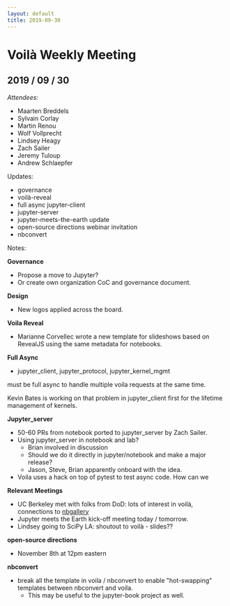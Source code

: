 ```yaml
---
layout: default
title: 2019-09-30
---
```



# Voilà Weekly Meeting

## 2019 / 09 / 30

*Attendees:*

 * Maarten Breddels
 * Sylvain Corlay
 * Martin Renou
 * Wolf Vollprecht
 * Lindsey Heagy
 * Zach Sailer
 * Jeremy Tuloup
 * Andrew Schlaepfer

Updates:

 * governance
 * voilà-reveal
 * full async jupyter-client
 * jupyter-server
 * jupyter-meets-the-earth update
 * open-source directions webinar invitation
 * nbconvert

Notes:

 **Governance**

  - Propose a move to Jupyter?
  - Or create own organization CoC and governance document.

 **Design**

  - New logos applied across the board.

 **Voila Reveal**

  - Marianne Corvellec wrote a new template for slideshows based on RevealJS using the same metadata for notebooks.

 **Full Async**

  - jupyter_client, jupyter_protocol, jupyter_kernel_mgmt

  must be full async to handle multiple voila requests at the same time.

  Kevin Bates is working on that problem in jupyter_client first for the lifetime management of kernels.

 **Jupyter_server**

  - 50-60 PRs from notebook ported to jupyter_server by Zach Sailer.
  - Using jupyter_server in notebook and lab?
      - Brian involved in discussion
      - Should we do it directly in jupyter/notebook and make a major release?
      - Jason, Steve, Brian apparently onboard with the idea.
  - Voila uses a hack on top of pytest to test async code. How can we

 **Relevant Meetings**

  - UC Berkeley met with folks from DoD: lots of interest in voilà, connections to [nbgallery](https://github.com/nbgallery/)
  - Jupyter meets the Earth kick-off meeting today / tomorrow.
  - Lindsey going to SciPy LA: shoutout to voilà - slides??

 **open-source directions**

  - November 8th at 12pm eastern

 **nbconvert**

  - break all the template in voila / nbconvert to enable "hot-swapping" templates between nbconvert and voila.
      - This may be useful to the jupyter-book project as well.

